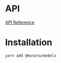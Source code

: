 # API

[API Reference](https://github.com/railroadmedia/js-models/tree/master/docs)

# Installation

`yarn add @musora/models`